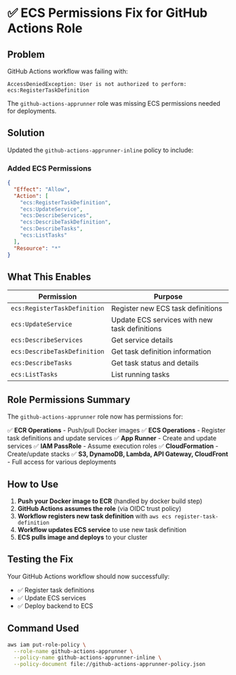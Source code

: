# ✅ ECS Permissions Fix for GitHub Actions Role

## Problem
GitHub Actions workflow was failing with:
```
AccessDeniedException: User is not authorized to perform: ecs:RegisterTaskDefinition
```

The `github-actions-apprunner` role was missing ECS permissions needed for deployments.

## Solution
Updated the `github-actions-apprunner-inline` policy to include:

### Added ECS Permissions
```json
{
  "Effect": "Allow",
  "Action": [
    "ecs:RegisterTaskDefinition",
    "ecs:UpdateService",
    "ecs:DescribeServices",
    "ecs:DescribeTaskDefinition",
    "ecs:DescribeTasks",
    "ecs:ListTasks"
  ],
  "Resource": "*"
}
```

## What This Enables

| Permission | Purpose |
|-----------|---------|
| `ecs:RegisterTaskDefinition` | Register new ECS task definitions |
| `ecs:UpdateService` | Update ECS services with new task definitions |
| `ecs:DescribeServices` | Get service details |
| `ecs:DescribeTaskDefinition` | Get task definition information |
| `ecs:DescribeTasks` | Get task status and details |
| `ecs:ListTasks` | List running tasks |

## Role Permissions Summary
The `github-actions-apprunner` role now has permissions for:

✅ **ECR Operations** - Push/pull Docker images
✅ **ECS Operations** - Register task definitions and update services
✅ **App Runner** - Create and update services
✅ **IAM PassRole** - Assume execution roles
✅ **CloudFormation** - Create/update stacks
✅ **S3, DynamoDB, Lambda, API Gateway, CloudFront** - Full access for various deployments

## How to Use

1. **Push your Docker image to ECR** (handled by docker build step)
2. **GitHub Actions assumes the role** (via OIDC trust policy)
3. **Workflow registers new task definition** with `aws ecs register-task-definition`
4. **Workflow updates ECS service** to use new task definition
5. **ECS pulls image and deploys** to your cluster

## Testing the Fix

Your GitHub Actions workflow should now successfully:
- ✅ Register task definitions
- ✅ Update ECS services
- ✅ Deploy backend to ECS

## Command Used
```bash
aws iam put-role-policy \
  --role-name github-actions-apprunner \
  --policy-name github-actions-apprunner-inline \
  --policy-document file://github-actions-apprunner-policy.json
```
